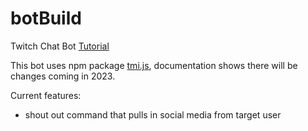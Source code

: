 # botBuild
Twitch Chat Bot [Tutorial](https://www.youtube.com/watch?v=7uSjKbAUHXg)

This bot uses npm package [tmi.js](https://tmijs.com/), documentation shows there will be changes coming in 2023.

Current features: 
- shout out command that pulls in social media from target user


